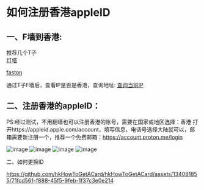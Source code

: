 # 如何注册香港appleID
## 一、F墙到香港:
推荐几个T子  
[灯塔](https://dt666.xyz/#/register?code=Ca3csSXf)


[faston](https://console.fs-ca.com/#/register?code=6SzgWd3t)


 通过T子F墙后，查看IP是否是香港，查询地址: [查询当前IP](https://browserleaks.com/ip)
 ## 二、注册香港的appleID：
PS:经过测试，不用翻墙也可以注册香港的账号，需要在国家或地区选择：香港
打开https://appleid.apple.com/account，填写信息，电话号选择大陆就可以，邮箱需要新注册一个，推荐一个免费邮箱：https://account.proton.me/login

![image](https://github.com/hkHowToGetACard/hkHowToGetACard/assets/134081855/5e604fb0-9602-4b87-8d28-b639c02422b4)
![image](https://github.com/hkHowToGetACard/hkHowToGetACard/assets/134081855/87779d5c-4a4f-4af6-962e-51f9e75a8c01)
![image](https://github.com/hkHowToGetACard/hkHowToGetACard/assets/134081855/a84c95e1-e552-4fb4-b2a5-315dcac124a2)
![image](https://github.com/hkHowToGetACard/hkHowToGetACard/assets/134081855/6ba18aec-e1e0-487e-8f89-0f19cf367538)



二、如何更换ID

https://github.com/hkHowToGetACard/hkHowToGetACard/assets/134081855/71fcd561-f888-45f5-9feb-1f37c3e0e214

